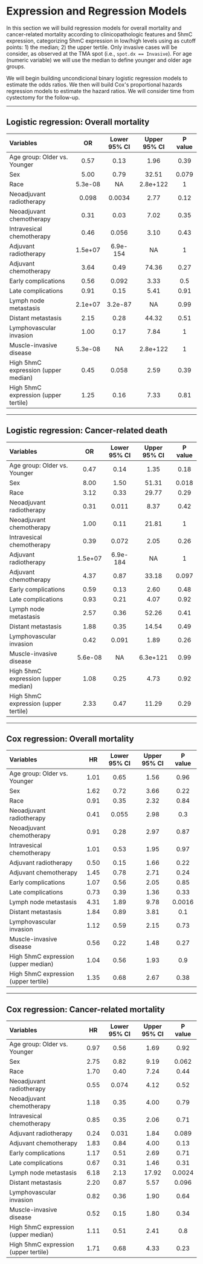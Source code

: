 # Expression and Regression Models








In this section we will build regression models for overall mortality and cancer-related mortality according to clinicopathologic features and 5hmC expression, categorizing 5hmC expression in low/high levels using as cutoff points: 1) the median; 2) the upper tertile. Only invasive cases will be consider, as observed at the TMA spot (i.e., `spot.dx == Invasive`). For age (numeric variable) we will use the median to define younger and older age groups.



We will begin building uncondicional binary logistic regression models to estimate the odds ratios. We then will build Cox's proportional hazards regression models to estimate the hazard ratios. We will consider time from cystectomy for the follow-up.

***

## Logistic regression: Overall mortality


|Variables                            |   OR    | Lower 95% CI | Upper 95% CI | P value |
|:------------------------------------|:-------:|:------------:|:------------:|:-------:|
|Age group: Older vs. Younger         |  0.57   |     0.13     |     1.96     |  0.39   |
|Sex                                  |  5.00   |     0.79     |    32.51     |  0.079  |
|Race                                 | 5.3e-08 |      NA      |   2.8e+122   |    1    |
|Neoadjuvant radiotherapy             |  0.098  |    0.0034    |     2.77     |  0.12   |
|Neoadjuvant chemotherapy             |  0.31   |     0.03     |     7.02     |  0.35   |
|Intravesical chemotherapy            |  0.46   |    0.056     |     3.10     |  0.43   |
|Adjuvant radiotherapy                | 1.5e+07 |   6.9e-154   |      NA      |    1    |
|Adjuvant chemotherapy                |  3.64   |     0.49     |    74.36     |  0.27   |
|Early complications                  |  0.56   |    0.092     |     3.33     |   0.5   |
|Late complications                   |  0.91   |     0.15     |     5.41     |  0.91   |
|Lymph node metastasis                | 2.1e+07 |   3.2e-87    |      NA      |  0.99   |
|Distant metastasis                   |  2.15   |     0.28     |    44.32     |  0.51   |
|Lymphovascular invasion              |  1.00   |     0.17     |     7.84     |    1    |
|Muscle-invasive disease              | 5.3e-08 |      NA      |   2.8e+122   |    1    |
|High 5hmC expression (upper median)  |  0.45   |    0.058     |     2.59     |  0.39   |
|High 5hmC expression (upper tertile) |  1.25   |     0.16     |     7.33     |  0.81   |

***

## Logistic regression: Cancer-related death


|Variables                            |   OR    | Lower 95% CI | Upper 95% CI | P value |
|:------------------------------------|:-------:|:------------:|:------------:|:-------:|
|Age group: Older vs. Younger         |  0.47   |     0.14     |     1.35     |  0.18   |
|Sex                                  |  8.00   |     1.50     |    51.31     |  0.018  |
|Race                                 |  3.12   |     0.33     |    29.77     |  0.29   |
|Neoadjuvant radiotherapy             |  0.31   |    0.011     |     8.37     |  0.42   |
|Neoadjuvant chemotherapy             |  1.00   |     0.11     |    21.81     |    1    |
|Intravesical chemotherapy            |  0.39   |    0.072     |     2.05     |  0.26   |
|Adjuvant radiotherapy                | 1.5e+07 |   6.9e-184   |      NA      |    1    |
|Adjuvant chemotherapy                |  4.37   |     0.87     |    33.18     |  0.097  |
|Early complications                  |  0.59   |     0.13     |     2.60     |  0.48   |
|Late complications                   |  0.93   |     0.21     |     4.07     |  0.92   |
|Lymph node metastasis                |  2.57   |     0.36     |    52.26     |  0.41   |
|Distant metastasis                   |  1.88   |     0.35     |    14.54     |  0.49   |
|Lymphovascular invasion              |  0.42   |    0.091     |     1.89     |  0.26   |
|Muscle-invasive disease              | 5.6e-08 |      NA      |   6.3e+121   |  0.99   |
|High 5hmC expression (upper median)  |  1.08   |     0.25     |     4.73     |  0.92   |
|High 5hmC expression (upper tertile) |  2.33   |     0.47     |    11.29     |  0.29   |

***

## Cox regression: Overall mortality


|Variables                            |  HR  | Lower 95% CI | Upper 95% CI | P value |
|:------------------------------------|:----:|:------------:|:------------:|:-------:|
|Age group: Older vs. Younger         | 1.01 |     0.65     |     1.56     |  0.96   |
|Sex                                  | 1.62 |     0.72     |     3.66     |  0.22   |
|Race                                 | 0.91 |     0.35     |     2.32     |  0.84   |
|Neoadjuvant radiotherapy             | 0.41 |    0.055     |     2.98     |   0.3   |
|Neoadjuvant chemotherapy             | 0.91 |     0.28     |     2.97     |  0.87   |
|Intravesical chemotherapy            | 1.01 |     0.53     |     1.95     |  0.97   |
|Adjuvant radiotherapy                | 0.50 |     0.15     |     1.66     |  0.22   |
|Adjuvant chemotherapy                | 1.45 |     0.78     |     2.71     |  0.24   |
|Early complications                  | 1.07 |     0.56     |     2.05     |  0.85   |
|Late complications                   | 0.73 |     0.39     |     1.36     |  0.33   |
|Lymph node metastasis                | 4.31 |     1.89     |     9.78     | 0.0016  |
|Distant metastasis                   | 1.84 |     0.89     |     3.81     |   0.1   |
|Lymphovascular invasion              | 1.12 |     0.59     |     2.15     |  0.73   |
|Muscle-invasive disease              | 0.56 |     0.22     |     1.48     |  0.27   |
|High 5hmC expression (upper median)  | 1.04 |     0.56     |     1.93     |   0.9   |
|High 5hmC expression (upper tertile) | 1.35 |     0.68     |     2.67     |  0.38   |

***

## Cox regression: Cancer-related mortality


|Variables                            |  HR  | Lower 95% CI | Upper 95% CI | P value |
|:------------------------------------|:----:|:------------:|:------------:|:-------:|
|Age group: Older vs. Younger         | 0.97 |     0.56     |     1.69     |  0.92   |
|Sex                                  | 2.75 |     0.82     |     9.19     |  0.062  |
|Race                                 | 1.70 |     0.40     |     7.24     |  0.44   |
|Neoadjuvant radiotherapy             | 0.55 |    0.074     |     4.12     |  0.52   |
|Neoadjuvant chemotherapy             | 1.18 |     0.35     |     4.00     |  0.79   |
|Intravesical chemotherapy            | 0.85 |     0.35     |     2.06     |  0.71   |
|Adjuvant radiotherapy                | 0.24 |    0.031     |     1.84     |  0.089  |
|Adjuvant chemotherapy                | 1.83 |     0.84     |     4.00     |  0.13   |
|Early complications                  | 1.17 |     0.51     |     2.69     |  0.71   |
|Late complications                   | 0.67 |     0.31     |     1.46     |  0.31   |
|Lymph node metastasis                | 6.18 |     2.13     |    17.92     | 0.0024  |
|Distant metastasis                   | 2.20 |     0.87     |     5.57     |  0.096  |
|Lymphovascular invasion              | 0.82 |     0.36     |     1.90     |  0.64   |
|Muscle-invasive disease              | 0.52 |     0.15     |     1.80     |  0.34   |
|High 5hmC expression (upper median)  | 1.11 |     0.51     |     2.41     |   0.8   |
|High 5hmC expression (upper tertile) | 1.71 |     0.68     |     4.33     |  0.23   |

